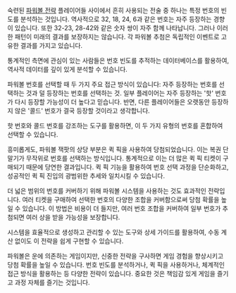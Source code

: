 <p>숙련된 <a href="https://bepick.net/">파워볼 전략</a> 플레이어들 사이에서 흔히 사용되는 전술 중 하나는 특정 번호의 빈도를 분석하는 것입니다. 역사적으로 32, 18, 24, 6과 같은 번호는 자주 등장하는 경향이 있습니다. 또한 32-23, 28-42와 같은 숫자 쌍이 자주 함께 나타납니다. 그러나 이러한 패턴이 미래의 결과를 보장하지는 않습니다. 각 파워볼 추첨은 독립적인 이벤트로 고유한 결과를 가지고 있습니다​.</p>
<p>통계적인 측면에 관심이 있는 사람들은 번호 빈도를 추적하는 데이터베이스를 활용하여, 역사적 데이터를 깊이 있게 분석할 수 있습니다.</p>
<p>파워볼 번호를 선택할 때 두 가지 주요 접근 방식이 있습니다: 자주 등장하는 번호를 선택하는 것과 덜 등장하는 번호를 선택하는 것. 일부 플레이어는 자주 등장하는 '핫' 번호가 다시 등장할 가능성이 더 높다고 믿습니다. 반면, 다른 플레이어들은 오랫동안 등장하지 않은 '콜드' 번호가 결국 등장할 것이라고 생각합니다​.</p>
<p>핫 번호와 콜드 번호를 강조하는 도구를 활용하면, 이 두 가지 유형의 번호를 혼합하여 선택할 수 있습니다.</p>
<p>흥미롭게도, 파워볼 잭팟의 상당 부분은 퀵 픽을 사용하여 당첨되었습니다. 이는 복권 단말기가 무작위로 번호를 선택하는 방식입니다. 통계적으로 이는 더 많은 퀵 픽 티켓이 구매되기 때문에 당연한 결과입니다. 퀵 픽 기능을 활용하여 번호 선택 과정을 단순화하고, 성공적인 퀵 픽 진입의 광범위한 추세와 일치시킬 수 있습니다.</p>
<p>더 넓은 범위의 번호를 커버하기 위해 파워볼 시스템을 사용하는 것도 효과적인 전략입니다. 여러 티켓을 구매하여 선택한 번호의 다양한 조합을 커버함으로써 당첨 확률을 높일 수 있습니다. 이 방법은 비용이 더 들지만, 여러 번호 조합을 커버하여 일부 번호가 추첨되면 여러 상을 받을 가능성을 보장합니다.</p>
<p>시스템을 효율적으로 생성하고 관리할 수 있는 도구와 상세 가이드를 활용하여, 수동 계산 없이도 이 전략을 쉽게 구현할 수 있습니다.</p>
<p>파워볼은 운에 의존하는 게임이지만, 신중한 전략을 구사하면 게임 경험을 향상시키고 당첨 확률을 높일 수 있습니다. 번호 빈도를 분석하거나, 퀵 픽을 사용하거나, 체계적인 접근 방식을 활용하는 등 다양한 전략이 있습니다. 중요한 것은 책임감 있게 게임을 즐기고 과정 자체를 즐기는 것입니다.</p>
